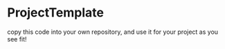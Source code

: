 # ProjectTemplate
copy this code into your own repository, and use it for your project as you see fit!
